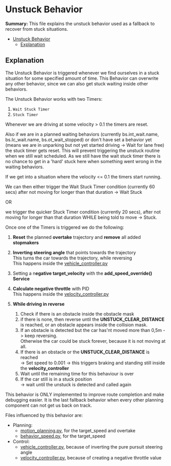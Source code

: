 # Unstuck Behavior

**Summary:** This file explains the unstuck behavior used as a fallback to recover from stuck situations.

- [Unstuck Behavior](#unstuck-behavior)
  - [Explanation](#explanation)

## Explanation

The Unstuck Behavior is triggered whenever we find ourselves in a stuck situation for some specified amount of time. This Behavior can overwrite any other behavior, since we can also get stuck waiting inside other behaviors.

The Unstuck Behavior works with two Timers:

1. ```Wait Stuck Timer```
2. ```Stuck Timer```

Whenever we are driving at some velocity > 0.1 the timers are reset.

Also if we are in a planned waiting behaviors (currently bs.int_wait.name, bs.lc_wait.name, bs.ot_wait_stopped) or don't have set a behavior yet
(means we are in unparking but not yet started driving -> Wait for lane free) the stuck timer gets reset. This will prevent triggering the unstuck
routine when we still wait scheduled. As we still have the wait stuck timer there is no chance to get in a 'hard' stuck here when something went
wrong in the waiting behaviors.

If we get into a situation where the velocity <= 0.1 the timers start running.

We can then either trigger the Wait Stuck Timer condition (currently 60 secs)
after not moving for longer than that duration -> Wait Stuck

OR

we trigger the quicker Stuck Timer condition (currently 20 secs), after not moving for longer than that duration WHILE being told to move -> Stuck.

Once one of the Timers is triggered we do the following:

1. **Reset** the planned **overtake** trajectory and **remove** all added **stopmakers**

2. **Inverting steering angle** that points towards the trajectory\
This turns the car towards the trajectory, while reversing\
This happens inside the [vehicle_controller.py](/doc/control/vehicle_controller.md)

3. Setting a n**egative target_velocity** with the **add_speed_override() Service**

4. **Calculate negative throttle** with PID\
This happens inside the [velocity_controller.py](/doc/control/velocity_controller.md)

5. **While driving in reverse**
    1. Check if there is an obstacle inside the obstacle mask
    2. if there is none, then reverse until the **UNSTUCK_CLEAR_DISTANCE** is reached, or an obstacle appears inside the collision mask.
    3. If an obstacle is detected but the car has'nt moved more than 0,5m
    -> keep reversing.\
    Otherwise the car could be stuck forever, because it is not moving at all.
    4. If there is an obstacle or the **UNSTUCK_CLEAR_DISTANCE** is reached\
    -> Set speed to 0.001 -> this triggers braking and standing still inside the **velocity_controller**
    5. Wait until the remaining time for this behaviour is over
    6. If the car still is in a stuck position\
    -> wait until the unstuck is detected and called again

This behavior is ONLY implememted to improve route completion and make debugging easier. It is the last fallback behavior when every other planning component can not get us back on track.

Files influenced by this behavior are:

- Planning:
  - [motion_planning.py](/code/planning/src/local_planner/motion_planning.py), for the target_speed and overtake
  - [behavior_speed.py](/code/planning/src/behavior_agent/behaviours/behavior_speed.py), for the target_speed
- Control:
  - [vehicle_controller.py](/doc/acting/vehicle_controller.md), because of inverting the pure pursuit steering angle
  - [velocity_controller.py](/doc/acting/velocity_controller.md), because of creating a negative throttle value
